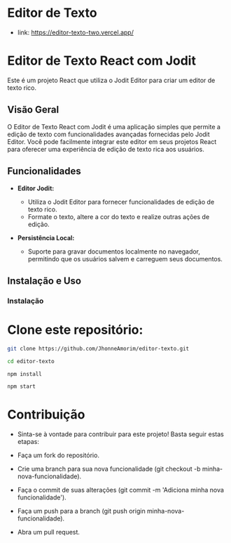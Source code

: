 # Editor de Texto

- link: https://editor-texto-two.vercel.app/

# Editor de Texto React com Jodit

Este é um projeto React que utiliza o Jodit Editor para criar um editor de texto rico.

## Visão Geral

O Editor de Texto React com Jodit é uma aplicação simples que permite a edição de texto com funcionalidades avançadas fornecidas pelo Jodit Editor. Você pode facilmente integrar este editor em seus projetos React para oferecer uma experiência de edição de texto rica aos usuários.

## Funcionalidades

- **Editor Jodit:**
  - Utiliza o Jodit Editor para fornecer funcionalidades de edição de texto rico.
  - Formate o texto, altere a cor do texto e realize outras ações de edição.

- **Persistência Local:**
  - Suporte para gravar documentos localmente no navegador, permitindo que os usuários salvem e carreguem seus documentos.

## Instalação e Uso

### Instalação

# Clone este repositório:

   ```bash
   git clone https://github.com/JhonneAmorim/editor-texto.git

   cd editor-texto

   npm install

   npm start
  ```

# Contribuição
  - Sinta-se à vontade para contribuir para este projeto! Basta seguir estas etapas:
  
  - Faça um fork do repositório.
  - Crie uma branch para sua nova funcionalidade (git checkout -b minha-nova-funcionalidade).
  - Faça o commit de suas alterações (git commit -m 'Adiciona minha nova funcionalidade').
  - Faça um push para a branch (git push origin minha-nova-funcionalidade).
  - Abra um pull request.

